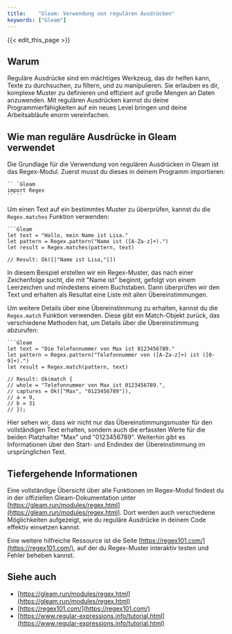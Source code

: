 ```yaml
---
title:    "Gleam: Verwendung von regulären Ausdrücken"
keywords: ["Gleam"]
---
```


{{< edit_this_page >}}

## Warum

Reguläre Ausdrücke sind ein mächtiges Werkzeug, das dir helfen kann, Texte zu durchsuchen, zu filtern, und zu manipulieren. Sie erlauben es dir, komplexe Muster zu definieren und effizient auf große Mengen an Daten anzuwenden. Mit regulären Ausdrücken kannst du deine Programmierfähigkeiten auf ein neues Level bringen und deine Arbeitsabläufe enorm vereinfachen.

## Wie man reguläre Ausdrücke in Gleam verwendet

Die Grundlage für die Verwendung von regulären Ausdrücken in Gleam ist das Regex-Modul. Zuerst musst du dieses in deinem Programm importieren:

```
`` `Gleam
import Regex
`` ``
```

Um einen Text auf ein bestimmtes Muster zu überprüfen, kannst du die `Regex.matches` Funktion verwenden:

```
```Gleam
let text = "Hallo, mein Name ist Lisa."
let pattern = Regex.pattern("Name ist ([A-Za-z]+).")
let result = Regex.matches(pattern, text)

// Result: Ok([|"Name ist Lisa,"|])
```

In diesem Beispiel erstellen wir ein Regex-Muster, das nach einer Zeichenfolge sucht, die mit "Name ist" beginnt, gefolgt von einem Leerzeichen und mindestens einem Buchstaben. Dann überprüfen wir den Text und erhalten als Resultat eine Liste mit allen Übereinstimmungen.

Um weitere Details über eine Übereinstimmung zu erhalten, kannst du die `Regex.match` Funktion verwenden. Diese gibt ein Match-Objekt zurück, das verschiedene Methoden hat, um Details über die Übereinstimmung abzurufen:

```
```Gleam
let text = "Die Telefonnummer von Max ist 0123456789."
let pattern = Regex.pattern("Telefonnummer von ([A-Za-z]+) ist ([0-9]+).")
let result = Regex.match(pattern, text)

// Result: Ok(match {
// whole = "Telefonnummer von Max ist 0123456789.",
// captures = Ok(["Max", "0123456789"]),
// a = 9,
// b = 31
// });
```

Hier sehen wir, dass wir nicht nur das Übereinstimmungsmuster für den vollständigen Text erhalten, sondern auch die erfassten Werte für die beiden Platzhalter "Max" und "0123456789". Weiterhin gibt es Informationen über den Start- und Endindex der Übereinstimmung im ursprünglichen Text.

## Tiefergehende Informationen

Eine vollständige Übersicht über alle Funktionen im Regex-Modul findest du in der offiziellen Gleam-Dokumentation unter [https://gleam.run/modules/regex.html](https://gleam.run/modules/regex.html). Dort werden auch verschiedene Möglichkeiten aufgezeigt, wie du reguläre Ausdrücke in deinem Code effektiv einsetzen kannst.

Eine weitere hilfreiche Ressource ist die Seite [https://regex101.com/](https://regex101.com/), auf der du Regex-Muster interaktiv testen und Fehler beheben kannst.

## Siehe auch

- [https://gleam.run/modules/regex.html](https://gleam.run/modules/regex.html)
- [https://regex101.com/](https://regex101.com/)
- [https://www.regular-expressions.info/tutorial.html](https://www.regular-expressions.info/tutorial.html)